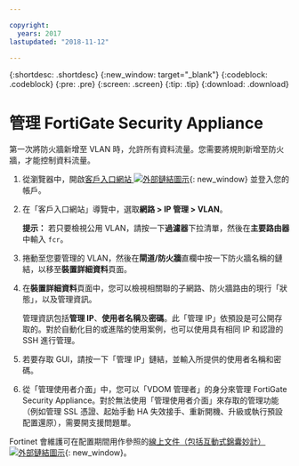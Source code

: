 ```yaml
---

copyright:
  years: 2017
lastupdated: "2018-11-12"

---
```


{:shortdesc: .shortdesc}
{:new_window: target="_blank"}
{:codeblock: .codeblock}
{:pre: .pre}
{:screen: .screen}
{:tip: .tip}
{:download: .download}

# 管理 FortiGate Security Appliance

第一次將防火牆新增至 VLAN 時，允許所有資料流量。您需要將規則新增至防火牆，才能控制資料流量。 

1. 從瀏覽器中，開啟[客戶入口網站 ![外部鏈結圖示](../../icons/launch-glyph.svg "外部鏈結圖示")](https://control.softlayer.com/){: new_window} 並登入您的帳戶。
2. 在「客戶入口網站」導覽中，選取**網路 > IP 管理 > VLAN**。 

	**提示：** 若只要檢視公用 VLAN，請按一下**過濾器**下拉清單，然後在**主要路由器**中輸入 ``fcr``。
3. 捲動至您要管理的 VLAN，然後在**閘道/防火牆**直欄中按一下防火牆名稱的鏈結，以移至**裝置詳細資料**頁面。
4. 在**裝置詳細資料**頁面中，您可以檢視相關聯的子網路、防火牆路由的現行「狀態」，以及管理資訊。 

	管理資訊包括**管理 IP**、**使用者名稱**及**密碼**。此「管理 IP」依預設是可公開存取的。對於自動化目的或進階的使用案例，也可以使用具有相同 IP 和認證的 SSH 進行管理。
5. 若要存取 GUI，請按一下「管理 IP」鏈結，並輸入所提供的使用者名稱和密碼。 
6. 從「管理使用者介面」中，您可以「VDOM 管理者」的身分來管理 FortiGate Security Appliance。對於無法使用「管理使用者介面」來存取的管理功能（例如管理 SSL 憑證、起始手動 HA 失效接手、重新開機、升級或執行預設配置還原），需要開支援問題單。

Fortinet 會維護可在配置期間用作參照的[線上文件（包括互動式錦囊妙計）![外部鏈結圖示](../../icons/launch-glyph.svg "外部鏈結圖示")](http://cookbook.fortinet.com/fortigate/){: new_window}。
